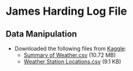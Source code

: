 # James Harding Log File
## Data Manipulation

- Downloaded the following files from [Kaggle](https://www.kaggle.com/smid80/weatherww2/home):
    - [Summary of Weather.csv](https://www.kaggle.com/smid80/weatherww2/data#Summary%20of%20Weather.csv) (10.72 MB)
    - [Weather Station Locations.csv](https://www.kaggle.com/smid80/weatherww2/data#Weather%20Station%20Locations.csv) (9.1 KB)